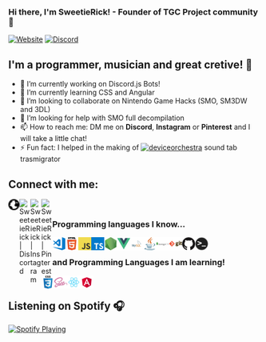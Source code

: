 ### Hi there, I'm SweetieRick! - Founder of TGC Project community 👋

[![Website](https://img.shields.io/website?label=tgcproject.com&style=for-the-badge&url=https%3A%2F%2Ftgcproject.com)](https://www.tgcproject.com)
[![Discord](https://img.shields.io/discord/599951425144881152?label=TGC%20Discord&style=for-the-badge)](https://discord.gg/8BrJz3E)


## I'm a programmer, musician and great cretive! 🎨

- 🔭 I’m currently working on Discord.js Bots!
- 🌱 I’m currently learning CSS and Angular
- 👯 I’m looking to collaborate on Nintendo Game Hacks (SMO, SM3DW and 3DL)
- 🤔 I’m looking for help with SMO full decompilation
- 📫 How to reach me: DM me on **Discord**, **Instagram** or **Pinterest** and I will take a little chat!
- ⚡ Fun fact: I helped in the making of [![deviceorchestra](https://img.shields.io/youtube/views/lHZkLLRvZFw?label=DeviceOrchestra&style=social)](https://www.youtube.com/watch?v=lHZkLLRvZFw) sound tab trasmigrator 

## Connect with me:

[<img align="left" alt="tgcproject.com" width="22px" src="https://raw.githubusercontent.com/iconic/open-iconic/master/svg/globe.svg" />][website]
[<img align="left" alt="SweetieRick | Discord" width="22px" src="https://cdn.jsdelivr.net/npm/simple-icons@v3/icons/discord.svg" />][discord]
[<img align="left" alt="SweetieRick | Instagram" width="22px" src="https://cdn.jsdelivr.net/npm/simple-icons@v3/icons/instagram.svg" />][instagram]
[<img align="left" alt="SweetieRick | Pinterest" width="22px" src="https://cdn.jsdelivr.net/npm/simple-icons@v3/icons/pinterest.svg" />][pinterest]

<br />

### Programming languages I know...
<img align="left" alt="Visual Studio Code" width="26px" src="https://raw.githubusercontent.com/github/explore/80688e429a7d4ef2fca1e82350fe8e3517d3494d/topics/visual-studio-code/visual-studio-code.png" />
<img align="left" alt="HTML5" width="26px" src="https://raw.githubusercontent.com/github/explore/80688e429a7d4ef2fca1e82350fe8e3517d3494d/topics/html/html.png" />
<img align="left" alt="JavaScript" width="26px" src="https://raw.githubusercontent.com/github/explore/80688e429a7d4ef2fca1e82350fe8e3517d3494d/topics/javascript/javascript.png" />
<img align="left" alt="Typescript" width="26px" src="https://raw.githubusercontent.com/github/explore/80688e429a7d4ef2fca1e82350fe8e3517d3494d/topics/typescript/typescript.png" />
<img align="left" alt="Node.js" width="26px" src="https://raw.githubusercontent.com/github/explore/80688e429a7d4ef2fca1e82350fe8e3517d3494d/topics/nodejs/nodejs.png" />
<img align="left" alt="Vue.js" width="26px" src="https://raw.githubusercontent.com/github/explore/80688e429a7d4ef2fca1e82350fe8e3517d3494d/topics/vue/vue.png" />
<img align="left" alt="MySQL" width="26px" src="https://raw.githubusercontent.com/github/explore/80688e429a7d4ef2fca1e82350fe8e3517d3494d/topics/mysql/mysql.png" />
<img align="left" alt="Java" width="26px" src="https://raw.githubusercontent.com/github/explore/80688e429a7d4ef2fca1e82350fe8e3517d3494d/topics/java/java.png" />
<img align="left" alt="MongoDB" width="26px" src="https://raw.githubusercontent.com/github/explore/80688e429a7d4ef2fca1e82350fe8e3517d3494d/topics/mongodb/mongodb.png" />
<img align="left" alt="Git" width="26px" src="https://raw.githubusercontent.com/github/explore/80688e429a7d4ef2fca1e82350fe8e3517d3494d/topics/git/git.png" />
<img align="left" alt="GitHub" width="26px" src="https://raw.githubusercontent.com/github/explore/78df643247d429f6cc873026c0622819ad797942/topics/github/github.png" />
<img align="left" alt="Terminal" width="26px" src="https://raw.githubusercontent.com/github/explore/80688e429a7d4ef2fca1e82350fe8e3517d3494d/topics/terminal/terminal.png" />

<br />

### and Programming Languages I am learning!
<img align="left" alt="CSS3" width="26px" src="https://raw.githubusercontent.com/github/explore/80688e429a7d4ef2fca1e82350fe8e3517d3494d/topics/css/css.png" />
<img align="left" alt="Sass" width="26px" src="https://raw.githubusercontent.com/github/explore/80688e429a7d4ef2fca1e82350fe8e3517d3494d/topics/sass/sass.png" />
<img align="left" alt="React" width="26px" src="https://raw.githubusercontent.com/github/explore/80688e429a7d4ef2fca1e82350fe8e3517d3494d/topics/react/react.png"/> 
<img align="left" alt="Angular" width="26px" src="https://raw.githubusercontent.com/github/explore/80688e429a7d4ef2fca1e82350fe8e3517d3494d/topics/angular/angular.png"/>

<br />

## Listening on Spotify 🎧
[<img src="https://now-playing-codestackr.vercel.app/api/spotify-playing" alt=" Spotify Playing" width="350" />](https://open.spotify.com/user/swyqyimdc12jajde4vpwd2x1b)


[website]: https://www.tgcproject.com
[instagram]: https://www.instagram.com/tgc.project
[pinterest]: https://www.pinterest.it/tgcproject_
[discord]: https://discord.gg/8BrJz3E

<!--
**SweetieRick/SweetieRick** is a ✨ _special_ ✨ repository because its `README.md` (this file) appears on your GitHub profile.

Here are some ideas to get you started:

- 🔭 I’m currently working on 
- 🌱 I’m currently learning ...
- 👯 I’m looking to collaborate on ...
- 🤔 I’m looking for help with ...
- 💬 Ask me about ...
- 📫 How to reach me: ...
- 😄 Pronouns: ...
- ⚡ Fun fact: ...
-->
